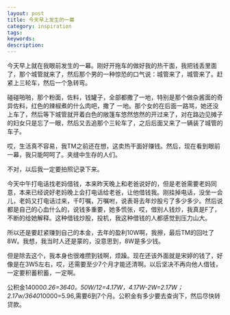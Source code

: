 ```yaml
---
layout: post
title: 今天早上发生的一幕
category: inspiration
tags: 
keywords: 
description: 
---
```





今天早上就在我眼前发生的一幕。刚好开拖车的做好我的热干面，我把钱丢里面了，那个城管就来了，然后那个男的一种惊恐的口气说：城管来了，城管来了。赶紧上三轮车，然后一个急转弯。

碰碰啪啪，那个粉面，佐料，钱罐子，全部都撒了一地，特别是那个做杂酱面的奇异佐料，红色的辣椒煮的什么肉吧，撒了 一地。那个女的在后面一路骂，她还没上车了，然后等下城管就开着白色的敞篷车悠然悠然的开过来了，对在路边见摊子的妇女只是忘了一眼，然后又去追那个三轮车了，之后后面又来了一辆装了城管的车子。

哎，生活真不容易，我TM之前还在想，这卖热干面好赚钱。然后，现在看到眼前一幕，我只能呵呵了。夹缝中生存的人们。

不对，以后我一定要拍照记录下来。

今天中午打电话找老妈借钱，本来昨天晚上和老爸说好的，但是老爸需要老妈同意，本来已经说好老妈晚上会打电话给老爸，让他借钱我。刚挂掉电话，没坐一会儿，老妈又打电话过来，千叮嘱，万嘱咐，说表哥去年炒股亏了多少多少。然后说都是自己的心血什么的，说钱多重要，她多慌张，哎，借别人钱炒，我真是F了，不断的给她解释。这种借钱炒股，投机，我这种借钱的人都感觉到压力山大。

所以还是要赶紧赚到自己的本金，去年的盈利10W啊，我擦，最后TM的回吐了8W。我想，我当时人还是蒙的，没意思到，8W是多少钱。

但是除去这个，我本身也很难攒到钱啊，烦躁。现在还该外面就是宋婷的钱了，好像是在3W5左右，哎，还需要至少7个月才能还清啊。以后坚决不再向他人借钱，一定要积蓄积蓄，一定啊。


公积金14000*0.26=3640。50W/12=4.17W，4.17W-2W=2.17W；2.17w/3640*10000=5.96,需要6到7个月。公积金有多少要去查询下，然后尽快转贷款。
